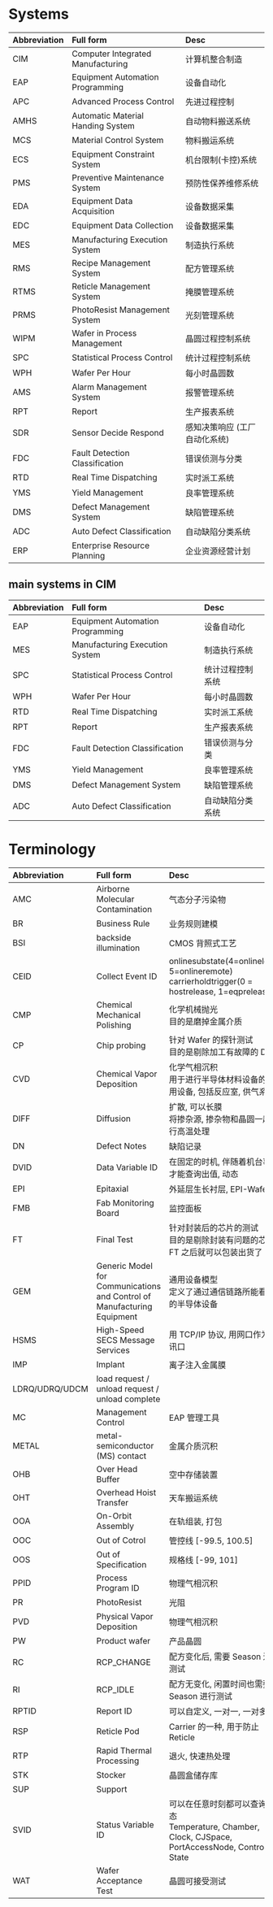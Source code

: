 # Systems

| Abbreviation | Full form                         | Desc                          |
| :----------- | :-------------------------------- | :---------------------------- |
| CIM          | Computer Integrated Manufacturing | 计算机整合制造                |
| EAP          | Equipment Automation Programming  | 设备自动化                    |
| APC          | Advanced Process Control          | 先进过程控制                  |
| AMHS         | Automatic Material Handing System | 自动物料搬送系统              |
| MCS          | Material Control System           | 物料搬运系统                  |
| ECS          | Equipment Constraint System       | 机台限制(卡控)系统            |
| PMS          | Preventive Maintenance System     | 预防性保养维修系统            |
| EDA          | Equipment Data Acquisition        | 设备数据采集                  |
| EDC          | Equipment Data Collection         | 设备数据采集                  |
| MES          | Manufacturing Execution System    | 制造执行系统                  |
| RMS          | Recipe Management System          | 配方管理系统                  |
| RTMS         | Reticle Management System         | 掩膜管理系统                  |
| PRMS         | PhotoResist Management System     | 光刻管理系统                  |
| WIPM         | Wafer in Process Management       | 晶圆过程控制系统              |
| SPC          | Statistical Process Control       | 统计过程控制系统              |
| WPH          | Wafer Per Hour                    | 每小时晶圆数                  |
| AMS          | Alarm Management System           | 报警管理系统                  |
| RPT          | Report                            | 生产报表系统                  |
| SDR          | Sensor Decide Respond             | 感知决策响应 (工厂自动化系统) |
| FDC          | Fault Detection Classification    | 错误侦测与分类                |
| RTD          | Real Time Dispatching             | 实时派工系统                  |
| YMS          | Yield Management                  | 良率管理系统                  |
| DMS          | Defect Management System          | 缺陷管理系统                  |
| ADC          | Auto Defect Classification        | 自动缺陷分类系统              |
| ERP          | Enterprise Resource Planning      | 企业资源经营计划              |

## main systems in CIM

| Abbreviation | Full form                        | Desc             |
| :----------- | :------------------------------- | :--------------- |
| EAP          | Equipment Automation Programming | 设备自动化       |
| MES          | Manufacturing Execution System   | 制造执行系统     |
| SPC          | Statistical Process Control      | 统计过程控制系统 |
| WPH          | Wafer Per Hour                   | 每小时晶圆数     |
| RTD          | Real Time Dispatching            | 实时派工系统     |
| RPT          | Report                           | 生产报表系统     |
| FDC          | Fault Detection Classification   | 错误侦测与分类   |
| YMS          | Yield Management                 | 良率管理系统     |
| DMS          | Defect Management System         | 缺陷管理系统     |
| ADC          | Auto Defect Classification       | 自动缺陷分类系统 |

# Terminology

| Abbreviation   | Full form                                                               | Desc                                                                                                  |
| :------------- | :---------------------------------------------------------------------- | :---------------------------------------------------------------------------------------------------- |
| AMC            | Airborne Molecular Contamination                                        | 气态分子污染物                                                                                        |
| BR             | Business Rule                                                           | 业务规则建模                                                                                          |
| BSI            | backside illumination                                                   | CMOS 背照式工艺                                                                                       |
| CEID           | Collect Event ID                                                        | onlinesubstate(4=onlinelocal, 5=onlineremote) <br/> carrierholdtrigger(0 = hostrelease, 1=eqprelease) |
| CMP            | Chemical Mechanical Polishing                                           | 化学机械抛光 <br/> 目的是磨掉金属介质                                                                 |
| CP             | Chip probing                                                            | 针对 Wafer 的探针测试 <br/> 目的是剔除加工有故障的 Die                                                |
| CVD            | Chemical Vapor Deposition                                               | 化学气相沉积 <br/> 用于进行半导体材料设备的专用设备, 包括反应室, 供气系统                             |
| DIFF           | Diffusion                                                               | 扩散, 可以长膜 <br/> 将掺杂源, 掺杂物和晶圆一起进行高温处理                                           |
| DN             | Defect Notes                                                            | 缺陷记录                                                                                              |
| DVID           | Data Variable ID                                                        | 在固定的时机, 伴随着机台事件才能查询出值, 动态                                                        |
| EPI            | Epitaxial                                                               | 外延层生长衬层, EPI-Wafer                                                                             |
| FMB            | Fab Monitoring Board                                                    | 监控面板                                                                                              |
| FT             | Final Test                                                              | 针对封装后的芯片的测试 <br/> 目的是剔除封装有问题的芯片, FT 之后就可以包装出货了                      |
| GEM            | Generic Model for Communications and Control of Manufacturing Equipment | 通用设备模型 <br/> 定义了通过通信链路所能看到的半导体设备                                             |
| HSMS           | High-Speed SECS Message Services                                        | 用 TCP/IP 协议, 用网口作为通讯口                                                                      |
| IMP            | Implant                                                                 | 离子注入金属膜                                                                                        |
| LDRQ/UDRQ/UDCM | load request / unload request / unload complete                         |                                                                                                       |
| MC             | Management Control                                                      | EAP 管理工具                                                                                          |
| METAL          | metal-semiconductor (MS) contact                                        | 金属介质沉积                                                                                          |
| OHB            | Over Head Buffer                                                        | 空中存储装置                                                                                          |
| OHT            | Overhead Hoist Transfer                                                 | 天车搬运系统                                                                                          |
| OOA            | On-Orbit Assembly                                                       | 在轨组装, 打包                                                                                        |
| OOC            | Out of Cotrol                                                           | 管控线 [-99.5, 100.5]                                                                                 |
| OOS            | Out of Specification                                                    | 规格线 [-99, 101]                                                                                     |
| PPID           | Process Program ID                                                      | 物理气相沉积                                                                                          |
| PR             | PhotoResist                                                             | 光阻                                                                                                  |
| PVD            | Physical Vapor Deposition                                               | 物理气相沉积                                                                                          |
| PW             | Product wafer                                                           | 产品晶圆                                                                                              |
| RC             | RCP_CHANGE                                                              | 配方变化后, 需要 Season 进行测试                                                                      |
| RI             | RCP_IDLE                                                                | 配方无变化, 闲置时间也需要放 Season 进行测试                                                          |
| RPTID          | Report ID                                                               | 可以自定义, 一对一, 一对多                                                                            |
| RSP            | Reticle Pod                                                             | Carrier 的一种, 用于防止 Reticle                                                                      |
| RTP            | Rapid Thermal Processing                                                | 退火, 快速热处理                                                                                      |
| STK            | Stocker                                                                 | 晶圆盒储存库                                                                                          |
| SUP            | Support                                                                 |                                                                                                       |
| SVID           | Status Variable ID                                                      | 可以在任意时刻都可以查询状态 <br> Temperature, Chamber, Clock, CJSpace, PortAccessNode, Control State |
| WAT            | Wafer Acceptance Test                                                   | 晶圆可接受测试                                                                                        |
